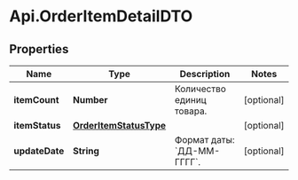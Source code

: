 # Api.OrderItemDetailDTO

## Properties

Name | Type | Description | Notes
------------ | ------------- | ------------- | -------------
**itemCount** | **Number** | Количество единиц товара. | [optional] 
**itemStatus** | [**OrderItemStatusType**](OrderItemStatusType.md) |  | [optional] 
**updateDate** | **String** | Формат даты: &#x60;ДД-ММ-ГГГГ&#x60;.  | [optional] 


